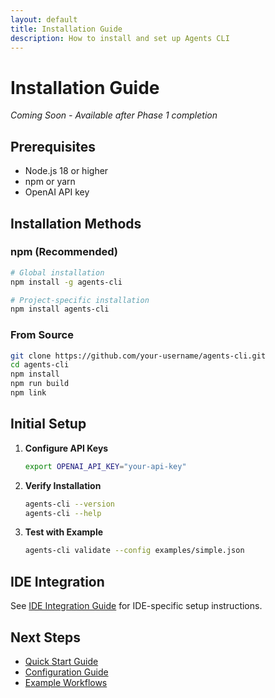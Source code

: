 ```yaml
---
layout: default
title: Installation Guide
description: How to install and set up Agents CLI
---
```


# Installation Guide

*Coming Soon - Available after Phase 1 completion*

## Prerequisites

- Node.js 18 or higher
- npm or yarn
- OpenAI API key

## Installation Methods

### npm (Recommended)
```bash
# Global installation
npm install -g agents-cli

# Project-specific installation
npm install agents-cli
```

### From Source
```bash
git clone https://github.com/your-username/agents-cli.git
cd agents-cli
npm install
npm run build
npm link
```

## Initial Setup

1. **Configure API Keys**
   ```bash
   export OPENAI_API_KEY="your-api-key"
   ```

2. **Verify Installation**
   ```bash
   agents-cli --version
   agents-cli --help
   ```

3. **Test with Example**
   ```bash
   agents-cli validate --config examples/simple.json
   ```

## IDE Integration

See [IDE Integration Guide](../guides/ide-integration.md) for IDE-specific setup instructions.

## Next Steps

- [Quick Start Guide](quick-start.md)
- [Configuration Guide](configuration.md)
- [Example Workflows](../examples/)